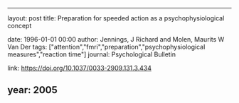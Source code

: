 ---
layout: post
title: Preparation for speeded action as a psychophysiological concept

date: 1996-01-01 00:00
author: Jennings, J Richard and Molen, Maurits W Van Der
tags: ["attention","fmri","preparation","psychophysiological measures","reaction time"]
journal: Psychological Bulletin

link: https://doi.org/10.1037/0033-2909.131.3.434

year: 2005
-----